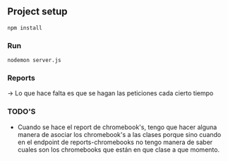 
## Project setup
```
npm install
```

### Run
```
nodemon server.js
```


### Reports
-> Lo que hace falta es que se hagan las peticiones cada cierto tiempo


### TODO'S
- Cuando se hace el report de chromebook's, tengo que hacer alguna manera de asociar los chromebook's a las clases porque sino cuando en el endpoint de reports-chromebooks no tengo manera de saber cuales son los chromebooks que están en que clase a que momento.